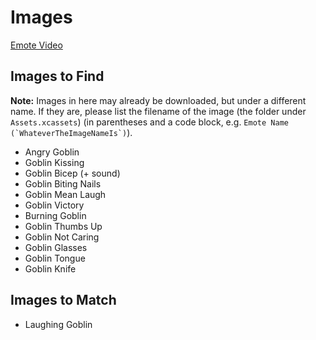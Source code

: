 # Images

[Emote Video](https://www.youtube.com/watch?v=XvMhkrofBXw)

## Images to Find

**Note:** Images in here may already be downloaded, but under a different name. If they are, please list the filename of the image (the folder under `Assets.xcassets`) (in parentheses and a code block, e.g. ```Emote Name (`WhateverTheImageNameIs`)```).

- Angry Goblin
- Goblin Kissing
- Goblin Bicep (+ sound)
- Goblin Biting Nails
- Goblin Mean Laugh
- Goblin Victory
- Burning Goblin
- Goblin Thumbs Up
- Goblin Not Caring
- Goblin Glasses
- Goblin Tongue
- Goblin Knife

## Images to Match

- Laughing Goblin
